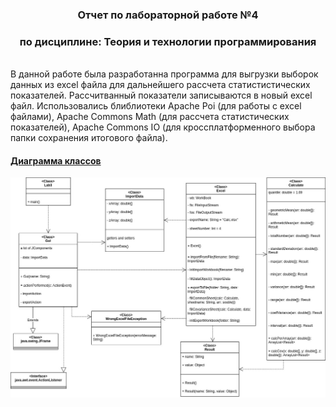 <h3 align=center> Отчет по лабораторной работе №4</h3>
<h3 align=center> по дисциплине: Теория и технологии программирования</h3>
<br>
В данной работе была разработанна программа для выгрузки выборок данных из excel файла для дальнейшего рассчета статистистических показателей. Рассчитванный показатели записываются в новый excel файл. Использовались блиблиотеки Apache Poi (для работы с excel файлами), Apache Commons Math (для рассчета статистических показателей), Apache Commons IO (для кроссплатформенного выбора папки сохранения итогового файла).
<br>

#### [Диаграмма классов](https://github.com/Snow0w/Mephi_java_2sem_lab4/blob/master/files/diagram.jpg)

![diagram](https://github.com/Snow0w/Mephi_java_2sem_lab4/blob/master/files/diagram.jpg)
